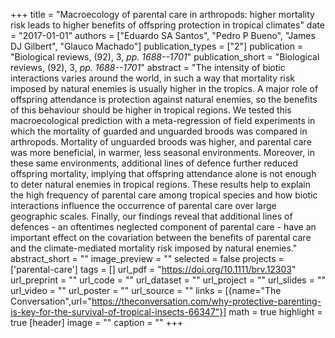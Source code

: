 +++
title = "Macroecology of parental care in arthropods: higher mortality risk leads to higher benefits of offspring protection in tropical climates"
date = "2017-01-01"
authors = ["Eduardo SA Santos", "Pedro P Bueno", "James DJ Gilbert", "Glauco Machado"]
publication_types = ["2"]
publication = "Biological reviews, (92), 3, _pp. 1688--1701_"
publication_short = "Biological reviews, (92), 3, _pp. 1688--1701_"
abstract = "The intensity of biotic interactions varies around the world, in such a way that mortality risk imposed by natural enemies is usually higher in the tropics. A major role of offspring attendance is protection against natural enemies, so the benefits of this behaviour should be higher in tropical regions. We tested this macroecological prediction with a meta-regression of field experiments in which the mortality of guarded and unguarded broods was compared in arthropods. Mortality of unguarded broods was higher, and parental care was more beneficial, in warmer, less seasonal environments. Moreover, in these same environments, additional lines of defence further reduced offspring mortality, implying that offspring attendance alone is not enough to deter natural enemies in tropical regions. These results help to explain the high frequency of parental care among tropical species and how biotic interactions influence the occurrence of parental care over large geographic scales. Finally, our findings reveal that additional lines of defences - an oftentimes neglected component of parental care - have an important effect on the covariation between the benefits of parental care and the climate-mediated mortality risk imposed by natural enemies."
abstract_short = ""
image_preview = ""
selected = false
projects = ['parental-care']
tags = []
url_pdf = "https://doi.org/10.1111/brv.12303"
url_preprint = ""
url_code = ""
url_dataset = ""
url_project = ""
url_slides = ""
url_video = ""
url_poster = ""
url_source = ""
links = [{name="The Conversation",url="https://theconversation.com/why-protective-parenting-is-key-for-the-survival-of-tropical-insects-66347"}]
math = true
highlight = true
[header]
image = ""
caption = ""
+++
